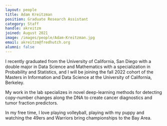 ```yaml
---
layout: people
title: Adam Kreitzman
position: Graduate Research Assistant
category: Staff
handle: akreitzm
joined: August 2021
image: /images/people/Adam-Kreitzman.jpg
email: akreitzm@fredhutch.org
alumni: false
---
```


I recently graduated from the University of California, San Diego with a double major in Data Science and Mathematics with a specialization in Probability and Statistics, and I will be joining the fall 2022 cohort of the Masters in Information and Data Science at the University of California, Berkeley.

My work in the lab specializes in novel deep-learning methods for detecting copy-number changes along the DNA to create cancer diagnostics and tumor fraction predictors.

In my free time, I love playing volleyball, playing with my puppy and watching the 49ers and Warriors bring championships to the Bay Area.
